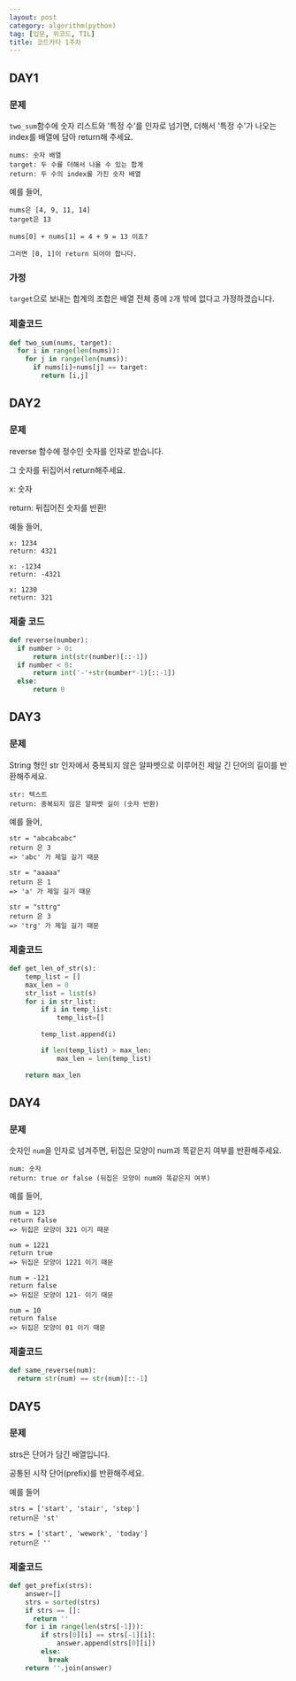 ```yaml
---
layout: post
category: algorithm(python)
tag: [입문, 위코드, TIL]
title: 코드카타 1주차 
---
```


## DAY1

### 문제

`two_sum`함수에 숫자 리스트와 '특정 수'를 인자로 넘기면, 더해서 '특정 수'가 나오는 index를 배열에 담아 return해 주세요.


```
nums: 숫자 배열
target: 두 수를 더해서 나올 수 있는 합계
return: 두 수의 index를 가진 숫자 배열
```

예를 들어,

```
nums은 [4, 9, 11, 14]
target은 13 

nums[0] + nums[1] = 4 + 9 = 13 이죠?

그러면 [0, 1]이 return 되어야 합니다.
```

### 가정

`target`으로 보내는 합계의 조합은 배열 전체 중에 `2`개 밖에 없다고 가정하겠습니다.

### 제출코드

```python
def two_sum(nums, target):
  for i in range(len(nums)):
    for j in range(len(nums)):
      if nums[i]+nums[j] == target:
        return [i,j]
```

## DAY2

### 문제

reverse 함수에 정수인 숫자를 인자로 받습니다.

그 숫자를 뒤집어서 return해주세요.

x: 숫자

return: 뒤집어진 숫자를 반환!

예들 들어,

```
x: 1234
return: 4321
```

```
x: -1234
return: -4321
```

```
x: 1230
return: 321
```

### 제출 코드

```python
def reverse(number):
  if number > 0:
      return int(str(number)[::-1])
  if number < 0:
      return int('-'+str(number*-1)[::-1])
  else:
      return 0
```

## DAY3

### 문제

String 형인 str 인자에서 중복되지 않은 알파벳으로 이루어진 제일 긴 단어의 길이를 반환해주세요.

```
str: 텍스트
return: 중복되지 않은 알파벳 길이 (숫자 반환)
```

예를 들어,

```
str = "abcabcabc"
return 은 3
=> 'abc' 가 제일 길기 때문
```

```
str = "aaaaa"
return 은 1
=> 'a' 가 제일 길기 때문
```

```
str = "sttrg"
return 은 3
=> 'trg' 가 제일 길기 때문
```

### 제출코드

```python
def get_len_of_str(s):
    temp_list = []
    max_len = 0
    str_list = list(s)
    for i in str_list:
        if i in temp_list:
            temp_list=[]
        
        temp_list.append(i)

        if len(temp_list) > max_len:
            max_len = len(temp_list)
            
    return max_len
```

## DAY4

### 문제

숫자인 `num`을 인자로 넘겨주면, 뒤집은 모양이 num과 똑같은지 여부를 반환해주세요.

```
num: 숫자
return: true or false (뒤집은 모양이 num와 똑같은지 여부)
```


예를 들어,

```
num = 123
return false 
=> 뒤집은 모양이 321 이기 때문
```

```
num = 1221
return true 
=> 뒤집은 모양이 1221 이기 때문
```

```
num = -121
return false 
=> 뒤집은 모양이 121- 이기 때문
```

```
num = 10
return false 
=> 뒤집은 모양이 01 이기 때문
```
### 제출코드

```python
def same_reverse(num):
  return str(num) == str(num)[::-1]
```

## DAY5

### 문제

strs은 단어가 담긴 배열입니다.

공통된 시작 단어(prefix)를 반환해주세요.  

예를 들어

```
strs = ['start', 'stair', 'step']
return은 'st'
```

```
strs = ['start', 'wework', 'today']
return은 ''
```

### 제출코드

```python
def get_prefix(strs):
    answer=[]
    strs = sorted(strs)
    if strs == []:
      return ''
    for i in range(len(strs[-1])):
        if strs[0][i] == strs[-1][i]:
            answer.append(strs[0][i])
        else:
          break
    return ''.join(answer)
```
